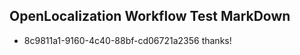 ## OpenLocalization Workflow Test MarkDown
* 8c9811a1-9160-4c40-88bf-cd06721a2356 thanks!

<!--HONumber=Jul16_HO2-->


